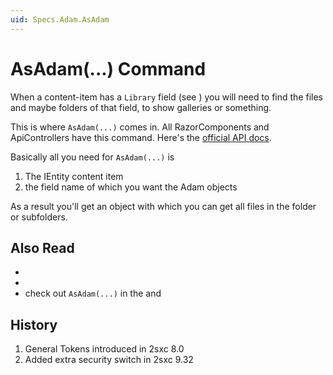 ```yaml
---
uid: Specs.Adam.AsAdam
---
```


# AsAdam(...) Command

When a content-item has a `Library` field (see [](xref:Specs.Data.Inputs.Hyperlink-Library)) you will need to find the files and maybe folders of that field, to show galleries or something. 

This is where `AsAdam(...)` comes in. All RazorComponents and ApiControllers have this command. Here's the [official API docs](xref:ToSic.Sxc.Code.IDynamicCode.AsAdam*).

Basically all you need for `AsAdam(...)` is

1. The IEntity content item 
1. the field name of which you want the Adam objects

As a result you'll get an [](xref:ToSic.Sxc.Adam.IFolder) object with which you can get all files in the folder or subfolders. 

## Also Read

* [](xref:Specs.Adam.Intro)
* [](xref:ToSic.Sxc.Adam)
* check out `AsAdam(...)` in the [](xref:ToSic.Sxc.Dnn.RazorComponent) and [](xref:ToSic.Sxc.Dnn.ApiController)


## History

1. General Tokens introduced in 2sxc 8.0
1. Added extra security switch in 2sxc 9.32

